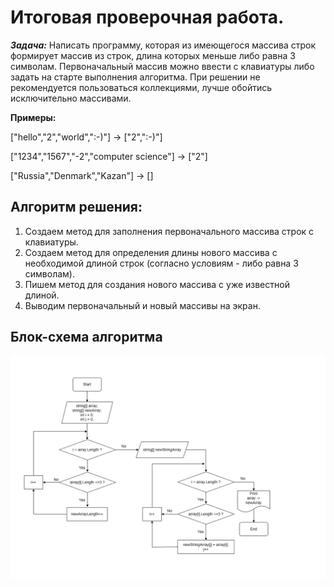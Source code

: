 # Итоговая проверочная работа.


***Задача:*** Написать программу, которая из имеющегося массива строк формирует массив из строк, длина которых меньше либо равна 3 символам. Первоначальный массив можно ввести с клавиатуры либо задать на старте выполнения алгоритма. При решении не рекомендуется пользоваться коллекциями, лучше обойтись исключительно массивами.

**Примеры:**

["hello","2","world",":-)"] -> ["2",":-)"]

["1234","1567","-2","computer science"] -> ["2"]

["Russia","Denmark","Kazan"] -> []

## Алгоритм решения:
1. Создаем метод для заполнения первоначального массива строк с клавиатуры.
2. Создаем метод для определения длины нового массива с необходимой длиной строк (согласно условиям - либо равна 3 символам).
3. Пишем метод для создания нового массива с уже известной длиной. 
4. Выводим первоначальный и новый массивы на экран.

## Блок-схема алгоритма
![Блок-схема алгоритма](Block-scheme.png)
